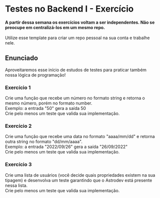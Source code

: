 # Testes no Backend I - Exercício

<strong>A partir dessa semana os exercícios voltam a ser independentes. Não se preocupe em centralizá-los em um mesmo repo.</strong>
<br><br>
Utilize esse template para criar um repo pessoal na sua conta e trabalhe nele.

## Enunciado

Aproveitaremos esse início de estudos de testes para praticar também nossa lógica de programação!

### Exercício 1

Crie uma função que recebe um número no formato string e retorna o mesmo número, porém no formato number.<br>
Exemplo: a entrada "50" gera a saída 50<br>
Crie pelo menos um teste que valida sua implementação.

### Exercício 2

Crie uma função que recebe uma data no formato "aaaa/mm/dd" e retorna outra string no formato "dd/mm/aaaa".<br>
Exemplo: a entrada "2022/09/26" gera a saída "26/09/2022"<br>
Crie pelo menos um teste que valida sua implementação.

### Exercício 3

Crie uma lista de usuários (você decide quais propriedades existem na sua tipagem) e desenvolva um teste garantindo que o Astrodev está presente nessa lista.<br>
Crie pelo menos um teste que valida sua implementação.
